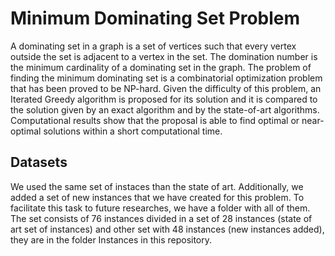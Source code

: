 # Minimum Dominating Set Problem
A dominating set in a graph is a set of vertices such that every vertex outside the set is adjacent to a vertex in the set. The domination number is the minimum cardinality of a dominating set in the graph. The problem of finding the minimum dominating set is a combinatorial optimization problem that has been proved to be NP-hard. Given the difficulty of this problem, an Iterated Greedy algorithm is proposed for its solution and it is compared to the solution given by an exact algorithm and by the state-of-art algorithms. Computational results show that the proposal is able to find optimal or near-optimal solutions within a short computational time. 

## Datasets
We used the same set of instaces than the state of art. Additionally, we added a set of new instances that we have created for this problem. To facilitate this task to future researches, we have a folder with all of them. The set consists of 76 instances divided in a set of 28 instances (state of art set of instances) and other set with 48 instances (new instances added), they are in the folder Instances in this repository.
